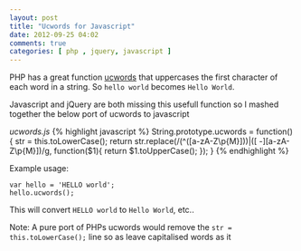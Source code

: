 ```yaml
---
layout: post
title: "Ucwords for Javascript"
date: 2012-09-25 04:02
comments: true
categories: [ php , jquery, javascript ]
---
```


PHP has a great function [ucwords](http://php.net/manual/en/function.ucwords.php) that
uppercases the first character of each word in a string.  So `hello world` becomes `Hello World`.

Javascript and jQuery are both missing this usefull function so I mashed together the below port of ucwords to javascript

_ucwords.js_
{% highlight javascript %}
String.prototype.ucwords = function() {
    str = this.toLowerCase();
    return str.replace(/(^([a-zA-Z\p{M}]))|([ -][a-zA-Z\p{M}])/g,
        function($1){
            return $1.toUpperCase();
        });
}
{% endhighlight %}

Example usage:

```
var hello = 'HELLO world';
hello.ucwords();

```

This will convert `HELLO world` to `Hello World`, etc..

Note: A pure port of PHPs ucwords would remove the `str = this.toLowerCase();` line so as leave
capitalised words as it
